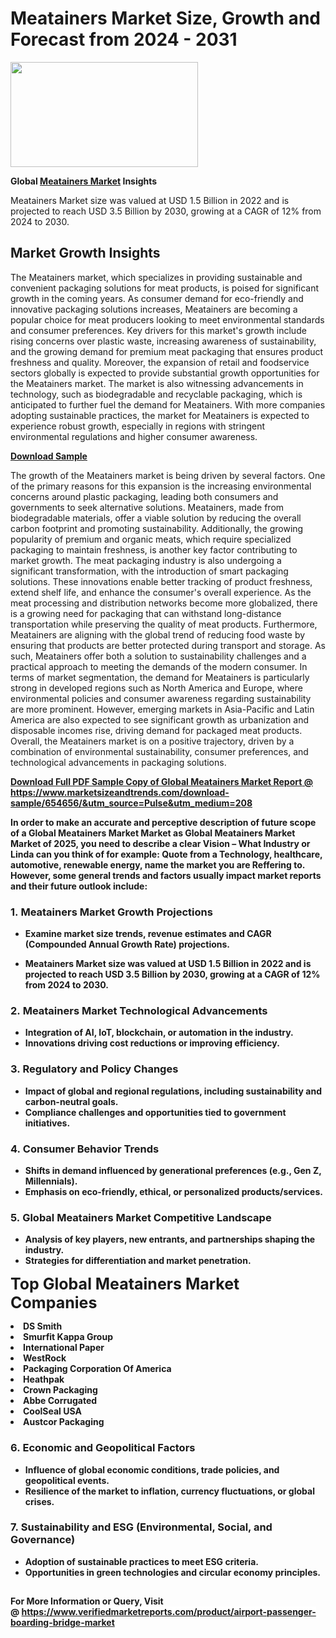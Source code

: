 <H1>Meatainers Market Size, Growth and Forecast from 2024 - 2031</H1><img class="aligncenter size-medium wp-image-584254" src="https://thirdeyenews.in/wp-content/uploads/2024/09/Global-Market-Research-300x168.jpeg" alt="" width="300" height="168" /><p><strong>Global&nbsp;<a href="https://www.marketsizeandtrends.com/download-sample/654656/&amp;utm_source=Pulse&amp;utm_medium=208">Meatainers Market</a> Insights</strong></p><p>Meatainers Market size was valued at USD 1.5 Billion in 2022 and is projected to reach USD 3.5 Billion by 2030, growing at a CAGR of 12% from 2024 to 2030.</p><p><h2>Market Growth Insights</h2> <p>The Meatainers market, which specializes in providing sustainable and convenient packaging solutions for meat products, is poised for significant growth in the coming years. As consumer demand for eco-friendly and innovative packaging solutions increases, Meatainers are becoming a popular choice for meat producers looking to meet environmental standards and consumer preferences. Key drivers for this market's growth include rising concerns over plastic waste, increasing awareness of sustainability, and the growing demand for premium meat packaging that ensures product freshness and quality. Moreover, the expansion of retail and foodservice sectors globally is expected to provide substantial growth opportunities for the Meatainers market. The market is also witnessing advancements in technology, such as biodegradable and recyclable packaging, which is anticipated to further fuel the demand for Meatainers. With more companies adopting sustainable practices, the market for Meatainers is expected to experience robust growth, especially in regions with stringent environmental regulations and higher consumer awareness.</p> <p><strong><a href="#">Download Sample</a></strong></p> <p>The growth of the Meatainers market is being driven by several factors. One of the primary reasons for this expansion is the increasing environmental concerns around plastic packaging, leading both consumers and governments to seek alternative solutions. Meatainers, made from biodegradable materials, offer a viable solution by reducing the overall carbon footprint and promoting sustainability. Additionally, the growing popularity of premium and organic meats, which require specialized packaging to maintain freshness, is another key factor contributing to market growth. The meat packaging industry is also undergoing a significant transformation, with the introduction of smart packaging solutions. These innovations enable better tracking of product freshness, extend shelf life, and enhance the consumer's overall experience. As the meat processing and distribution networks become more globalized, there is a growing need for packaging that can withstand long-distance transportation while preserving the quality of meat products. Furthermore, Meatainers are aligning with the global trend of reducing food waste by ensuring that products are better protected during transport and storage. As such, Meatainers offer both a solution to sustainability challenges and a practical approach to meeting the demands of the modern consumer. In terms of market segmentation, the demand for Meatainers is particularly strong in developed regions such as North America and Europe, where environmental policies and consumer awareness regarding sustainability are more prominent. However, emerging markets in Asia-Pacific and Latin America are also expected to see significant growth as urbanization and disposable incomes rise, driving demand for packaged meat products. Overall, the Meatainers market is on a positive trajectory, driven by a combination of environmental sustainability, consumer preferences, and technological advancements in packaging solutions.</p> <p><strong><a href="#"></p><p><span class=""><strong>Download Full PDF Sample Copy of Global Meatainers Market Report</strong> @ <a href="https://www.marketsizeandtrends.com/download-sample/654656/&amp;utm_source=Pulse&amp;utm_medium=208" target="_blank">https://www.marketsizeandtrends.com/download-sample/654656/&amp;utm_source=Pulse&amp;utm_medium=208</a></span></p><p>In order to make an accurate and perceptive description of future scope of a Global&nbsp;Meatainers Market Market as Global&nbsp;Meatainers Market Market of 2025, you need to describe a clear Vision &ndash; What Industry or Linda can you think of for example: Quote from a Technology, healthcare, automotive, renewable energy, name the market you are Reffering to. However, some general trends and factors usually impact market reports and their future outlook include:</p><h3>1.&nbsp;<strong>Meatainers Market Growth Projections</strong></h3><ul><li>Examine market size trends, revenue estimates and CAGR (Compounded Annual Growth Rate) projections.</li><li><p>Meatainers Market size was valued at USD 1.5 Billion in 2022 and is projected to reach USD 3.5 Billion by 2030, growing at a CAGR of 12% from 2024 to 2030.</p></li></ul><h3>2.&nbsp;<strong>Meatainers Market Technological Advancements</strong></h3><ul><li>Integration of AI, IoT, blockchain, or automation in the industry.</li><li>Innovations driving cost reductions or improving efficiency.</li></ul><h3>3.&nbsp;<strong>Regulatory and Policy Changes</strong></h3><ul><li>Impact of global and regional regulations, including sustainability and carbon-neutral goals.</li><li>Compliance challenges and opportunities tied to government initiatives.</li></ul><h3>4.&nbsp;<strong>Consumer Behavior Trends</strong></h3><ul><li>Shifts in demand influenced by generational preferences (e.g., Gen Z, Millennials).</li><li>Emphasis on eco-friendly, ethical, or personalized products/services.</li></ul><h3>5.&nbsp;<strong>Global Meatainers Market Competitive Landscape</strong></h3><ul><li>Analysis of key players, new entrants, and partnerships shaping the industry.</li><li>Strategies for differentiation and market penetration.</li></ul><p data-pm-slice="1 1 []"><span style="color: inherit; font-family: inherit; font-size: 25px;">Top Global Meatainers Market Companies</span></p><div class="" data-test-id=""><p><li>DS Smith</li><li> Smurfit Kappa Group</li><li> International Paper</li><li> WestRock</li><li> Packaging Corporation Of America</li><li> Heathpak</li><li> Crown Packaging</li><li> Abbe Corrugated</li><li> CoolSeal USA</li><li> Austcor Packaging</li></p></div><h3>6.&nbsp;<strong>Economic and Geopolitical Factors</strong></h3><ul><li>Influence of global economic conditions, trade policies, and geopolitical events.</li><li>Resilience of the market to inflation, currency fluctuations, or global crises.</li></ul><h3>7.&nbsp;<strong>Sustainability and ESG (Environmental, Social, and Governance)</strong></h3><ul><li>Adoption of sustainable practices to meet ESG criteria.</li><li>Opportunities in green technologies and circular economy principles.</li></ul><h2><strong style="font-size: 14px;">For More Information or Query, Visit @&nbsp;</strong><a style="background-color: #ffffff; font-size: 14px;" href="https://www.marketsizeandtrends.com/report/meatainers-market/" target="_blank">https://www.verifiedmarketreports.com/product/airport-passenger-boarding-bridge-market</a></h2>

